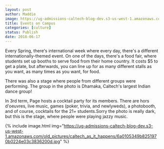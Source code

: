 ```yaml
---
layout: post
author: Maddie
image: https://ug-admissions-caltech-blog-dev.s3-us-west-1.amazonaws.com/old_pictures/caltech_as_it_happens/6a0105349b8251970b0224e03c387b200d.jpg
title: Events on Campus
categories: [culture]
status: Publish
date: 2018-06-17
---
```


Every Spring, there's international week where every day, there's a different internationally-themed event. On one of the days, there's a food fair, where students set up booths to serve food from their home country. It costs $5 to get a plate, but afterwards, you can line up for as many different stalls as you want, as many times as you want, for food.

There was also a stage where people from different groups were performing. The group in the photo is Dhamaka, Caltech's largest Indian dance group!

In 3rd term, Page hosts a cocktail party for its members. There are hors d'oeuvres, live music, games (poker, trivia, and newlyweds), a photobooth, and of course, cocktails for the 21+ students.Sorry the photo is really dark, but this is the stage, where people were playing jazzy music.


{% include image.html img="https://ug-admissions-caltech-blog-dev.s3-us-west-1.amazonaws.com/old_pictures/caltech_as_it_happens/6a0105349b8251970b0224e03c3836200d.jpg" %}
